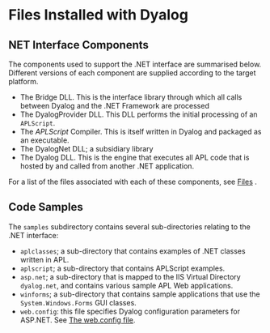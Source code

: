 <h1 class="heading"><span class="name">Files Installed with Dyalog</span></h1>

## NET Interface Components

The components used to support the .NET interface are summarised below. Different versions of each component are supplied  according to the target platform.

- The Bridge DLL. This is the interface library through which all calls between Dyalog and the .NET Framework are processed
- The DyalogProvider DLL. This DLL performs the initial processing of an `APLScript`.
- The *APLScript* Compiler. This is itself  written in Dyalog and packaged as an executable.
- The DyalogNet DLL; a subsidiary library
- The Dyalog DLL. This is the engine that executes all APL code that is hosted by and called from another .NET application.

For a list of the files associated with each of these components, see 
[
Files](../../../windows-installation-and-configuration-guide/files-and-directories)
.

## Code Samples

The `samples` subdirectory contains several sub-directories relating to the .NET interface:

- `aplclasses`; a sub-directory that contains examples of .NET classes written in APL.
- `aplscript`; a sub-directory that contains APLScript examples.
- `asp.net`; a sub-directory that is mapped to the IIS Virtual Directory `dyalog.net`, and contains various sample APL Web applications.
- `winforms`; a sub-directory that contains sample applications that use the `System.Windows.Forms` GUI classes.
- `web.config`: this file specifies Dyalog configuration parameters for ASP.NET. See [The web.config file](../implementation-details/asp-net-configuration-file.md).
